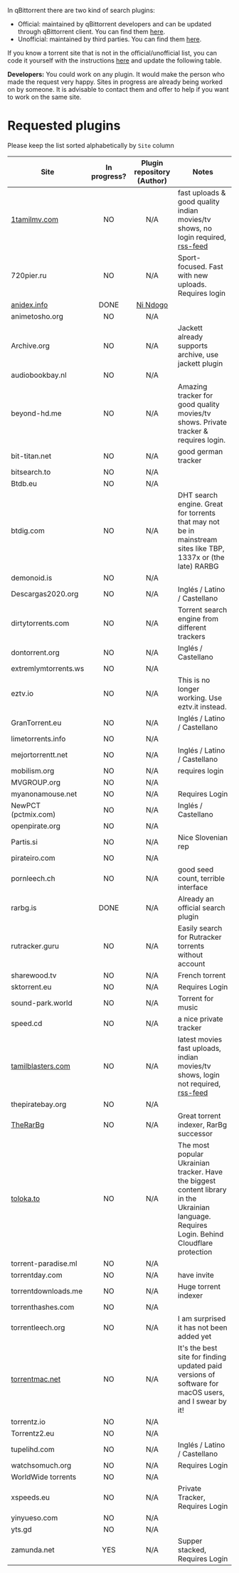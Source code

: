 In qBittorrent there are two kind of search plugins:
* Official: maintained by qBittorrent developers and can be updated through qBittorrent client. You can find them [here](https://github.com/qbittorrent/search-plugins/tree/master/nova3/engines).
* Unofficial: maintained by third parties. You can find them [here](https://github.com/qbittorrent/search-plugins/wiki/Unofficial-search-plugins).

If you know a torrent site that is not in the official/unofficial list, you can code it yourself with the instructions [here](https://github.com/qbittorrent/search-plugins/wiki/How-to-write-a-search-plugin) and update the following table.

**Developers:** You could work on any plugin. It would make the person who made the request very happy. Sites in progress are already being worked on by someone. It is advisable to contact them and offer to help if you want to work on the same site.

# Requested plugins

Please keep the list sorted alphabetically by `Site` column

|         Site         |  In progress? | Plugin repository (Author)  |             Notes              |  
| -------------------- | :-----------: | :-------------------------: | ------------------------------ |
| [1tamilmv.com](https://1tamilmv.com) | NO | N/A | fast uploads & good quality indian movies/tv shows, no login required, [rss-feed](https://1tamilmv.com/index.php?/discover/all.xml/) |
| 720pier.ru | NO | N/A | Sport-focused. Fast with new uploads. Requires login |
| [anidex.info](https://github.com/nindogo/qbtSearchScripts/raw/master/anidex.py) | DONE | [Ni Ndogo](https://github.com/nindogo) | |
| animetosho.org | NO | N/A | |
| Archive.org | NO | N/A | Jackett already supports archive, use jackett plugin |
| audiobookbay.nl | NO | N/A | |
| beyond-hd.me | NO | N/A | Amazing tracker for good quality movies/tv shows. Private tracker & requires login. |
| bit-titan.net | NO | N/A | good german tracker |
| bitsearch.to | NO | N/A | |
| Btdb.eu | NO | N/A | |
| btdig.com | NO | N/A | DHT search engine. Great for torrents that may not be in mainstream sites like TBP, 1337x or (the late) RARBG |
| demonoid.is | NO | N/A | |
| Descargas2020.org | NO | N/A | Inglés / Latino / Castellano |
| dirtytorrents.com | NO | N/A | Torrent search engine from different trackers |
| dontorrent.org | NO | N/A | Inglés / Castellano |
| extremlymtorrents.ws | NO | N/A | |
| eztv.io | NO | N/A | This is no longer working. Use eztv.it instead. |
| GranTorrent.eu | NO | N/A | Inglés / Latino / Castellano |
| limetorrents.info | NO | N/A | |
| mejortorrentt.net | NO | N/A | Inglés / Latino / Castellano |
| mobilism.org | NO | N/A | requires login |
| MVGROUP.org | NO | N/A | |
| myanonamouse.net | NO | N/A | Requires Login |
| NewPCT (pctmix.com) | NO | N/A | Inglés / Castellano |
| openpirate.org | NO | N/A | |
| Partis.si | NO | N/A | Nice Slovenian rep |
| pirateiro.com | NO | N/A | |
| pornleech.ch | NO | N/A | good seed count, terrible interface |
| rarbg.is | DONE | N/A | Already an official search plugin |
| rutracker.guru | NO | N/A | Easily search for Rutracker torrents without account |
| sharewood.tv | NO | N/A | French torrent |
| sktorrent.eu | NO | N/A | Requires Login |
| sound-park.world | NO | N/A | Torrent for music |
| speed.cd | NO | N/A | a nice private tracker |
| [tamilblasters.com](https://tamilblasters.com) | NO | N/A | latest movies fast uploads, indian movies/tv shows, login not required, [rss-feed](https://tamilblasters.com/index.php?/discover/all.xml/) |
| thepiratebay.org | NO | N/A | |
| [TheRarBg](https://therarbg.com) | NO | N/A | Great torrent indexer, RarBg successor |
| [toloka.to](https://toloka.to) | NO | N/A | The most popular Ukrainian tracker. Have the biggest content library in the Ukrainian language. Requires Login. Behind Cloudflare protection |
| torrent-paradise.ml | NO | N/A | |
| torrentday.com | NO | N/A | have invite |
| torrentdownloads.me | NO | N/A | Huge torrent indexer |
| torrenthashes.com | NO | N/A | |
| torrentleech.org | NO | N/A | I am surprised it has not been added yet |
| [torrentmac.net](https://www.torrentmac.net/) | NO | N/A | It's the best site for finding updated paid versions of software for macOS users, and I swear by it!|
| torrentz.io | NO | N/A | |
| Torrentz2.eu | NO | N/A | |
| tupelihd.com | NO | N/A | Inglés / Latino / Castellano |
| watchsomuch.org | NO | N/A | Requires Login |
| WorldWide torrents | NO | N/A | |
| xspeeds.eu | NO | N/A | Private Tracker, Requires Login |
| yinyueso.com | NO | N/A | |
| yts.gd | NO | N/A | |
| zamunda.net | YES | N/A | Supper stacked, Requires Login |
